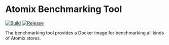 <!--
SPDX-FileCopyrightText: 2023-present Intel Corporation
SPDX-License-Identifier: Apache-2.0
-->

# Atomix Benchmarking Tool

[![Build](https://img.shields.io/github/actions/workflow/status/atomix/atomix/bench-verify.yml)](https://github.com/atomix/atomix/actions/workflows/bench-verify.yml)
[![Release](https://img.shields.io/docker/v/atomix/bench?label=release)](https://hub.docker.com/repository/docker/atomix/bench)

The benchmarking tool provides a Docker image for benchmarking all kinds of Atomix stores.
